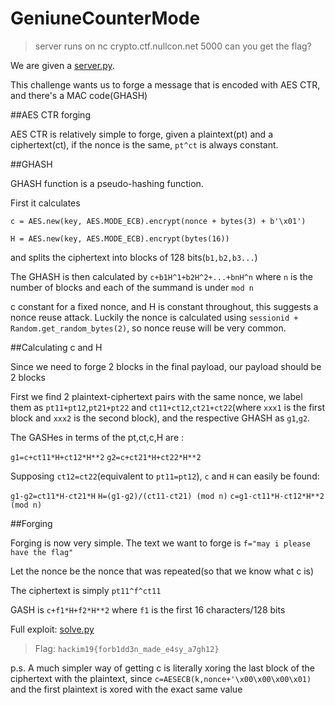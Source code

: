 # GeniuneCounterMode
>server runs on
>nc crypto.ctf.nullcon.net 5000
>can you get the flag?

We are given a [server.py](./server.py).

This challenge wants us to forge a message that is encoded with AES CTR, and there's a MAC code(GHASH)

##AES CTR forging

AES CTR is relatively simple to forge, given a plaintext(pt) and a ciphertext(ct), if the nonce is the same, `pt^ct` is always constant.

##GHASH

GHASH function is a pseudo-hashing function.

First it calculates 

`c = AES.new(key, AES.MODE_ECB).encrypt(nonce + bytes(3) + b'\x01')`

`H = AES.new(key, AES.MODE_ECB).encrypt(bytes(16))`

and splits the ciphertext into blocks of 128 bits(`b1,b2,b3...`)

The GHASH is then calculated by `c+b1H^1+b2H^2+...+bnH^n` where `n` is the number of blocks and each of the summand is under `mod n`

c constant for a fixed nonce, and H is constant throughout, this suggests a nonce reuse attack. Luckily the nonce is calculated using `sessionid + Random.get_random_bytes(2)`, so nonce reuse will be very common.

##Calculating c and H


Since we need to forge 2 blocks in the final payload, our payload should be 2 blocks

First we find 2 plaintext-ciphertext pairs with the same nonce, we label them as `pt11+pt12`,`pt21+pt22` and `ct11+ct12`,`ct21+ct22`(where `xxx1` is the first block and `xxx2` is the second block), and the respective GHASH as `g1`,`g2`.

The GASHes in terms of the pt,ct,c,H are :

`g1=c+ct11*H+ct12*H**2`
`g2=c+ct21*H+ct22*H**2`

Supposing `ct12=ct22`(equivalent to `pt11=pt12`), `c` and `H` can easily be found:

`g1-g2=ct11*H-ct21*H`
`H=(g1-g2)/(ct11-ct21) (mod n)`
`c=g1-ct11*H-ct12*H**2 (mod n)`

##Forging

Forging is now very simple. The text we want to forge is `f="may i please have the flag"`

Let the nonce be the nonce that was repeated(so that we know what c is)

The ciphertext is simply `pt11^f^ct11`

GASH is `c+f1*H+f2*H**2` where `f1` is the first 16 characters/128 bits

Full exploit: [solve.py](./solve.py)

> Flag: `hackim19{forb1dd3n_made_e4sy_a7gh12}`

p.s. A much simpler way of getting c is literally xoring the last block of the ciphertext with the plaintext, since `c=AESECB(k,nonce+'\x00\x00\x00\x01)` and the first plaintext is xored with the exact same value
